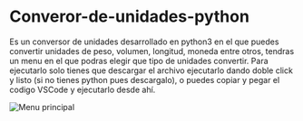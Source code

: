 # Converor-de-unidades-python
Es un conversor de unidades desarrollado en python3 en el que puedes convertir unidades de peso, volumen, longitud, moneda entre otros, tendras un menu en el que podras elegir que tipo de unidades convertir.
Para ejecutarlo solo tienes que descargar el archivo ejecutarlo dando doble click y listo (si no tienes python pues descargalo), o puedes copiar y pegar el codigo VSCode y ejecutarlo desde ahí.

<img src="https://drive.google.com/file/d/19_iMcDiIJWP552rqJQopWbL8sHS1W-0V/view?usp=drive_link" alt="Menu principal">
